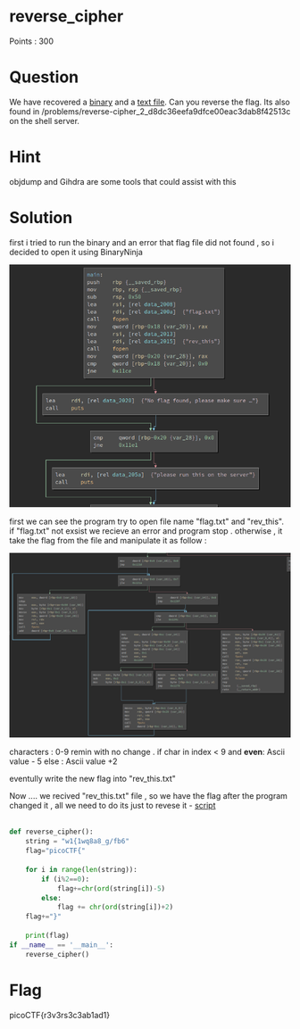 # reverse_cipher

Points : 300

# Question

We have recovered a [binary](rev) and a [text file](rev_this). Can you reverse the flag. Its also found in /problems/reverse-cipher_2_d8dc36eefa9dfce00eac3dab8f42513c on the shell server.

# Hint 

objdump and Gihdra are some tools that could assist with this

# Solution

first i tried to run the binary and an error that flag file did not found , so i decided to open it using BinaryNinja 

![](files_opening.png)

first we can see the program try to open file name "flag.txt" and "rev_this".
if "flag.txt" not exsist we recieve an error and program stop .
otherwise , it take the flag from the file and manipulate it as follow :


![](loop.png)

characters : 0-9 remin with no change .
if char in index < 9 and **even**: Ascii value - 5
else : Ascii value +2 

eventully write the new flag into "rev_this.txt" 


Now .... we recived "rev_this.txt" file , so we have the flag after the program changed it , all we need to do its just to revese it  - [script](script.py)

```python

def reverse_cipher():
    string = "w1{1wq8a8_g/fb6"
    flag="picoCTF{"

    for i in range(len(string)):
        if (i%2==0):
            flag+=chr(ord(string[i])-5)
        else:
            flag += chr(ord(string[i])+2)
    flag+="}"

    print(flag)
if __name__ == '__main__':
    reverse_cipher()
```


# Flag
picoCTF{r3v3rs3c3ab1ad1}

